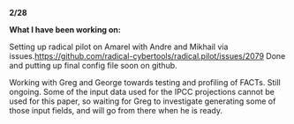 **2/28**

**What I have been working on:**

Setting up radical pilot on Amarel with Andre and Mikhail via issues.https://github.com/radical-cybertools/radical.pilot/issues/2079
Done and putting up final config file soon on github. 

Working with Greg and George towards testing and profiling of FACTs. Still ongoing.  Some of the input data used for the IPCC projections cannot be used for this paper, so waiting for Greg to investigate generating some of those input fields, and will go from there when he is ready.  

